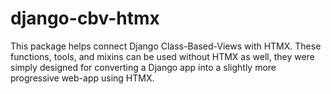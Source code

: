 # django-cbv-htmx

This package helps connect Django Class-Based-Views with HTMX. These functions, tools, and mixins can be used without
HTMX as well, they were simply designed for converting a Django app into a slightly more progressive web-app using HTMX.
